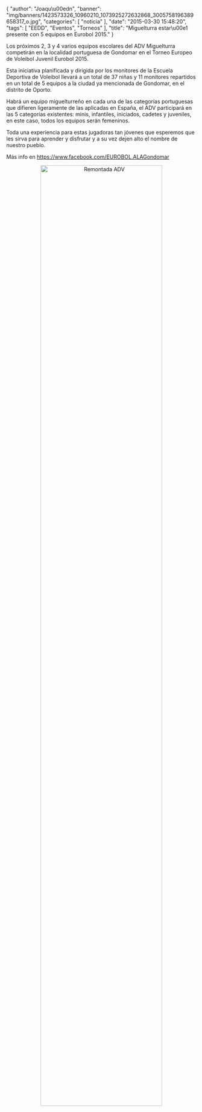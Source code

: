 {
  "author": "Joaqu\u00edn", 
  "banner": "img/banners/1423573326_10960210_1073925272632868_3005758196389658317_o.jpg", 
  "categories": [
    "noticia"
  ], 
  "date": "2015-03-30 15:48:20", 
  "tags": [
    "EEDD", 
    "Eventos", 
    "Torneos"
  ], 
  "title": "Miguelturra estar\u00e1 presente con 5 equipos en Eurobol 2015."
}

Los próximos 2, 3 y 4 varios equipos escolares del ADV Miguelturra competirán en la localidad portuguesa de Gondomar en el Torneo Europeo de Voleibol Juvenil Eurobol 2015.

Esta iniciativa planificada y dirigida por los monitores de la Escuela Deportiva de Voleibol llevará a un total de 37 niñas y 11 monitores repartidos en un total de 5 equipos a la ciudad ya mencionada de Gondomar, en el distrito de Oporto.

Habrá un equipo miguelturreño en cada una de las categorías portuguesas que difieren ligeramente de las aplicadas en España, el ADV participará en las 5 categorías existentes: minis, infantiles, iniciados, cadetes y juveniles, en este caso, todos los equipos serán femeninos.

Toda una experiencia para estas jugadoras tan jóvenes que esperemos que les sirva para aprender y disfrutar y a su vez dejen alto el nombre de nuestro pueblo.

Más info en https://www.facebook.com/EUROBOL.ALAGondomar

<center>
<img alt="Remontada ADV" width="80%" align="center" src="http://www.advmiguelturra.org/img/banners/1423573326_10960210_1073925272632868_3005758196389658317_o.jpg"/> </center>


